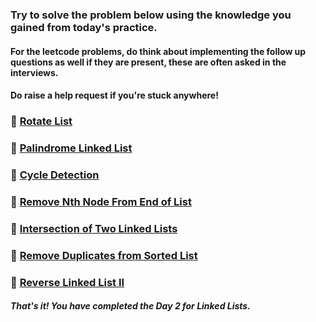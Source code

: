 ### Try to solve the problem below using the knowledge you gained from today's practice.
#### For the leetcode problems, do think about implementing the follow up questions as well if they are present, these are often asked in the interviews.
#### Do raise a help request if you're stuck anywhere!

### 🎯  [Rotate List](https://leetcode.com/problems/rotate-list/)
### 🎯  [Palindrome Linked List](https://leetcode.com/problems/palindrome-linked-list/)
    
### 🎯  [Cycle Detection](https://www.hackerrank.com/challenges/detect-whether-a-linked-list-contains-a-cycle/problem)
    
### 🎯  [Remove Nth Node From End of List](https://leetcode.com/problems/remove-nth-node-from-end-of-list/)
    
### 🎯  [Intersection of Two Linked Lists](https://leetcode.com/problems/intersection-of-two-linked-lists/)
    
### 🎯  [Remove Duplicates from Sorted List](https://leetcode.com/problems/remove-duplicates-from-sorted-list/)
    
### 🎯  [Reverse Linked List II](https://leetcode.com/problems/reverse-linked-list-ii/)

##### That's it! You have completed the Day 2 for Linked Lists.
